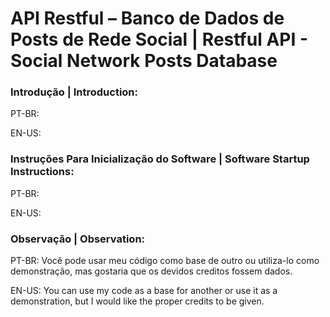 # API Restful – Banco de Dados de Posts de Rede Social | Restful API - Social Network Posts Database

### Introdução | Introduction:

PT-BR: 

EN-US:

### Instruções Para Inicialização do Software | Software Startup Instructions:

PT-BR: 

EN-US:

### Observação | Observation:

PT-BR: Você pode usar meu código como base de outro ou utiliza-lo como demonstração, mas gostaria que os devidos creditos fossem dados.

EN-US: You can use my code as a base for another or use it as a demonstration, but I would like the proper credits to be given.
